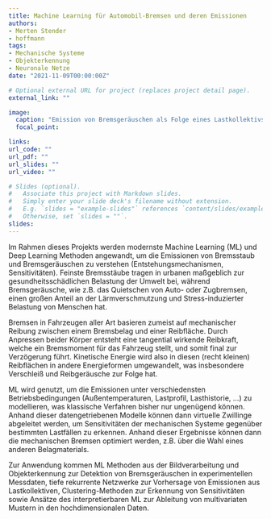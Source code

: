 ```yaml
---
title: Machine Learning für Automobil-Bremsen und deren Emissionen
authors:
- Merten Stender
- hoffmann
tags:
- Mechanische Systeme
- Objekterkennung
- Neuronale Netze
date: "2021-11-09T00:00:00Z"

# Optional external URL for project (replaces project detail page).
external_link: ""

image:
  caption: "Emission von Bremsgeräuschen als Folge eines Lastkollektivs und Abbildung der multivariaten Zusammenhänge per tiefen rekurrenten neuronalen Netzwerken."
  focal_point:

links:
url_code: ""
url_pdf: ""
url_slides: ""
url_video: ""

# Slides (optional).
#   Associate this project with Markdown slides.
#   Simply enter your slide deck's filename without extension.
#   E.g. `slides = "example-slides"` references `content/slides/example-slides.md`.
#   Otherwise, set `slides = ""`.
slides:
---
```


Im Rahmen dieses Projekts werden modernste Machine Learning (ML) und Deep Learning Methoden angewandt, um die Emissionen von Bremsstaub und Bremsgeräuschen zu verstehen (Entstehungsmechanismen, Sensitivitäten). Feinste Bremsstäube tragen in urbanen maßgeblich zur gesundheitsschädlichen Belastung der Umwelt bei, während Bremsgeräusche, wie z.B. das Quietschen von Auto- oder Zugbremsen, einen großen Anteil an der Lärmverschmutzung und Stress-induzierter Belastung von Menschen hat.

Bremsen in Fahrzeugen aller Art basieren zumeist auf mechanischer Reibung zwischen einem Bremsbelag und einer Reibfläche. Durch Anpressen beider Körper entsteht eine tangential wirkende Reibkraft, welche ein Bremsmoment für das Fahrzeug stellt, und somit final zur Verzögerung führt. Kinetische Energie wird also in diesen (recht kleinen) Reibflächen in andere Energieformen umgewandelt, was insbesondere Verschleiß und Reibgeräusche zur Folge hat.

ML wird genutzt, um die Emissionen unter verschiedensten Betriebsbedingungen (Außentemperaturen, Lastprofil, Lasthistorie, ...) zu modellieren, was klassische Verfahren bisher nur ungenügend können. Anhand dieser datengetriebenen Modelle können dann virtuelle Zwillinge abgeleitet werden, um Sensitivitäten der mechanischen Systeme gegenüber bestimmten Lastfällen zu erkennen. Anhand dieser Ergebnisse können dann die mechanischen Bremsen optimiert werden, z.B. über die Wahl eines anderen Belagmaterials.

Zur Anwendung kommen ML Methoden aus der Bildverarbeitung und Objekterkennung zur Detektion von Bremsgeräuschen in experimentellen Messdaten, tiefe rekurrente Netzwerke zur Vorhersage von Emissionen aus Lastkollektiven, Clustering-Methoden zur Erkennung von Sensitivitäten sowie Ansätze des interpretierbaren ML zur Ableitung von multivariaten Mustern in den hochdimensionalen Daten.

